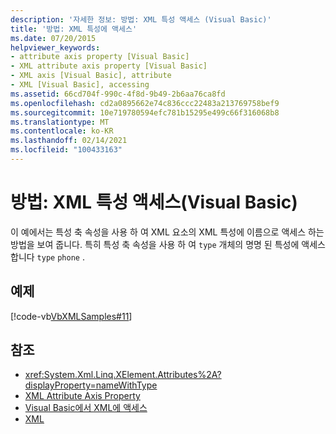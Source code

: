 ```yaml
---
description: '자세한 정보: 방법: XML 특성 액세스 (Visual Basic)'
title: '방법: XML 특성에 액세스'
ms.date: 07/20/2015
helpviewer_keywords:
- attribute axis property [Visual Basic]
- XML attribute axis property [Visual Basic]
- XML axis [Visual Basic], attribute
- XML [Visual Basic], accessing
ms.assetid: 66cd704f-990c-4f8d-9b49-2b6aa76ca8fd
ms.openlocfilehash: cd2a0895662e74c836ccc22483a213769758bef9
ms.sourcegitcommit: 10e719780594efc781b15295e499c66f316068b8
ms.translationtype: MT
ms.contentlocale: ko-KR
ms.lasthandoff: 02/14/2021
ms.locfileid: "100433163"
---
```

# <a name="how-to-access-xml-attributes-visual-basic"></a>방법: XML 특성 액세스(Visual Basic)

이 예에서는 특성 축 속성을 사용 하 여 XML 요소의 XML 특성에 이름으로 액세스 하는 방법을 보여 줍니다. 특히 특성 축 속성을 사용 하 여 `type` 개체의 명명 된 특성에 액세스 합니다 `type` `phone` .  
  
## <a name="example"></a>예제  

 [!code-vb[VbXMLSamples#11](~/samples/snippets/visualbasic/VS_Snippets_VBCSharp/VbXMLSamples/VB/XMLSamples5.vb#11)]  
  
## <a name="see-also"></a>참조

- <xref:System.Xml.Linq.XElement.Attributes%2A?displayProperty=nameWithType>
- [XML Attribute Axis Property](../../../language-reference/xml-axis/xml-attribute-axis-property.md)
- [Visual Basic에서 XML에 액세스](accessing-xml.md)
- [XML](index.md)

